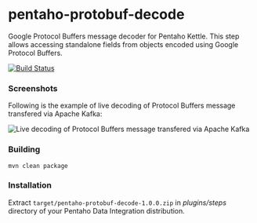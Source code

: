 pentaho-protobuf-decode
=======================

Google Protocol Buffers message decoder for Pentaho Kettle.
This step allows accessing standalone fields from objects encoded using Google Protocol Buffers.

[![Build Status](https://travis-ci.org/RuckusWirelessIL/pentaho-protobuf-decode.png)](https://travis-ci.org/RuckusWirelessIL/pentaho-protobuf-decode)


### Screenshots ###

Following is the example of live decoding of Protocol Buffers message transfered via Apache Kafka:

![Live decoding of Protocol Buffers message transfered via Apache Kafka](https://raw.github.com/RuckusWirelessIL/pentaho-protobuf-decode/master/doc/example.png)


### Building ###

```
mvn clean package
```

### Installation ###

Extract ```target/pentaho-protobuf-decode-1.0.0.zip``` in *plugins/steps* directory of your Pentaho Data Integration distribution.

